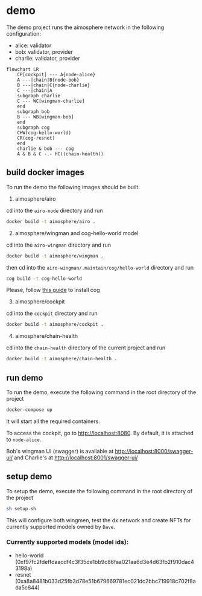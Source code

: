 # demo

The demo project runs the aimosphere network in the following configuration:

- alice: validator
- bob: validator, provider
- charlie: validator, provider

```mermaid
flowchart LR
    CP[cockpit] --- A{node-alice}
    A ---|chain|B{node-bob}     
    B ---|chain|C{node-charlie}
    C ---|chain|A
    subgraph charlie
    C --- WC[wingman-charlie]
    end
    subgraph bob
    B --- WB[wingman-bob]
    end
    subgraph cog
    CHW(cog-hello-world)
    CR(cog-resnet)
    end   
    charlie & bob --- cog 
    A & B & C -.- HC((chain-health))
```

## build docker images

To run the demo the following images should be built.

1. aimosphere/airo

cd into the `airo-node` directory and run
```sh
docker build -t aimosphere/airo .
```

2. aimosphere/wingman and cog-hello-world model

cd into the `airo-wingman` directory and run
```sh
docker build -t aimosphere/wingman .
```

then cd into the `airo-wingman/.maintain/cog/hello-world` directory and run
```sh
cog build -t cog-hello-world
```

Please, follow [this guide](https://github.com/replicate/cog?tab=readme-ov-file#install) to install cog

3. aimosphere/cockpit

cd into the `cockpit` directory and run
```sh
docker build -t aimosphere/cockpit .
```

4. aimosphere/chain-health

cd into the `chain-health` directory of the current project and run 
```sh
docker build -t aimosphere/chain-health .
```

## run demo

To run the demo, execute the following command in the root directory of the project
```sh
docker-compose up
```

It will start all the required containers.

To access the cockpit, go to [http://localhost:8080](http://localhost:8080). By default, it is attached to `node-alice`.

Bob's wingman UI (swagger) is available at [http://localhost:8000/swagger-ui/](http://localhost:8000/swagger-ui/) and Charlie's at [http://localhost:8001/swagger-ui/](http://localhost:8001/swagger-ui/)

## setup demo

To setup the demo, execute the following command in the root directory of the project
```sh
sh setup.sh
```
This will configure both wingmen, test the dx network and create NFTs for currently supported models owned by `Dave`.

### Currently supported models (model ids):
 - hello-world (0xf97fc2fdeffdaacdf4c3f35de1bb9c86faa021aa6d3e4d63fb2f910dac43198a)
 - resnet (0xa8a8481b033d25fb3d78e51b679669781ec021dc2bbc719918c702f8ada5c844)
